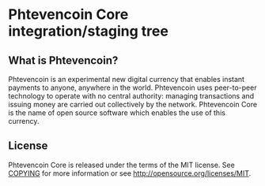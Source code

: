 Phtevencoin Core integration/staging tree
=====================================


What is Phtevencoin?
----------------

Phtevencoin is an experimental new digital currency that enables instant payments to
anyone, anywhere in the world. Phtevencoin uses peer-to-peer technology to operate
with no central authority: managing transactions and issuing money are carried
out collectively by the network. Phtevencoin Core is the name of open source
software which enables the use of this currency.

License
-------

Phtevencoin Core is released under the terms of the MIT license. See [COPYING](COPYING) for more
information or see http://opensource.org/licenses/MIT.
